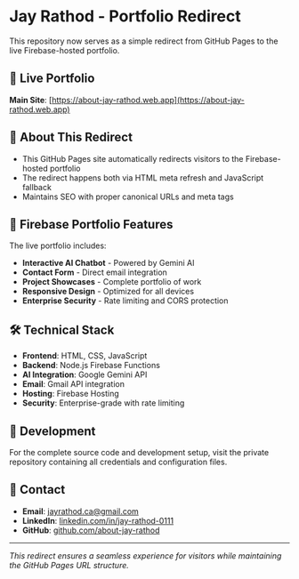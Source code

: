 # Jay Rathod - Portfolio Redirect

This repository now serves as a simple redirect from GitHub Pages to the live Firebase-hosted portfolio.

## 🔗 Live Portfolio
**Main Site**: [https://about-jay-rathod.web.app](https://about-jay-rathod.web.app)

## 📖 About This Redirect
- This GitHub Pages site automatically redirects visitors to the Firebase-hosted portfolio
- The redirect happens both via HTML meta refresh and JavaScript fallback
- Maintains SEO with proper canonical URLs and meta tags

## 🚀 Firebase Portfolio Features
The live portfolio includes:
- **Interactive AI Chatbot** - Powered by Gemini AI
- **Contact Form** - Direct email integration
- **Project Showcases** - Complete portfolio of work
- **Responsive Design** - Optimized for all devices
- **Enterprise Security** - Rate limiting and CORS protection

## 🛠️ Technical Stack
- **Frontend**: HTML, CSS, JavaScript
- **Backend**: Node.js Firebase Functions
- **AI Integration**: Google Gemini API
- **Email**: Gmail API integration
- **Hosting**: Firebase Hosting
- **Security**: Enterprise-grade with rate limiting

## 🔧 Development
For the complete source code and development setup, visit the private repository containing all credentials and configuration files.

## 📧 Contact
- **Email**: jayrathod.ca@gmail.com
- **LinkedIn**: [linkedin.com/in/jay-rathod-0111](https://www.linkedin.com/in/jay-rathod-0111/)
- **GitHub**: [github.com/about-jay-rathod](https://github.com/about-jay-rathod/)

---
*This redirect ensures a seamless experience for visitors while maintaining the GitHub Pages URL structure.*
